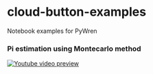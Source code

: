 # cloud-button-examples
Notebook examples for PyWren

### Pi estimation using Montecarlo method
[![Youtube video preview](https://i.ibb.co/y6SBLY2/pi-ytpreview.png)](https://www.youtube.com/watch?v=U3pL965qinM)
